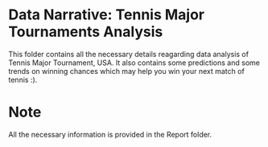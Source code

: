 # Data Narrative: Tennis Major Tournaments Analysis

This folder contains all the necessary details reagarding data analysis of Tennis Major Tournament, USA. It also contains some predictions and some trends on winning chances which may help you win your next match of tennis :).

# Note

All the necessary information is provided in the Report folder.
